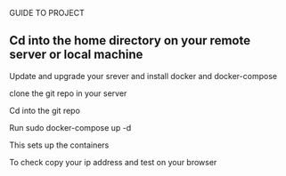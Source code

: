 GUIDE TO PROJECT

## Cd into the home directory on your remote server or local machine

Update and upgrade your srever and install docker and docker-compose

clone the git repo in your server

Cd into the git repo 

Run sudo docker-compose up -d

This sets up the containers 

To check copy your ip address and test on your browser
